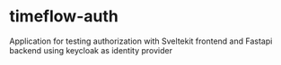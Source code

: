 # timeflow-auth
Application for testing authorization with Sveltekit frontend and Fastapi backend using keycloak as identity provider
